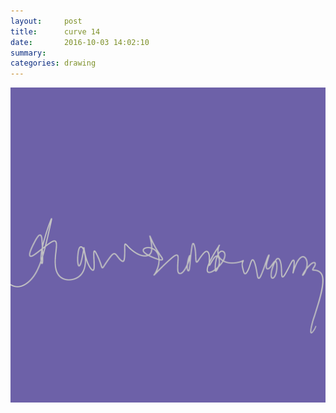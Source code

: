 ```yaml
---
layout:     post
title:      curve 14
date:       2016-10-03 14:02:10
summary:    
categories: drawing
---
```

![curve 14](/images/diary/curve-14.png "fantasy novel")
